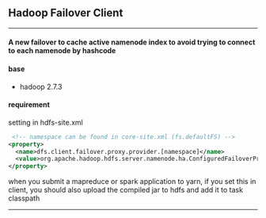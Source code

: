 ## Hadoop Failover Client

----

#### A new failover to cache active namenode index to avoid trying to connect to each namenode by hashcode

#### base

 * hadoop 2.7.3

#### requirement
setting in hdfs-site.xml
```xml
 <!-- namespace can be found in core-site.xml (fs.defaultFS) -->
<property>
  <name>dfs.client.failover.proxy.provider.[namespace]</name>
  <value>org.apache.hadoop.hdfs.server.namenode.ha.ConfiguredFailoverProxyProviderCached</value>
</property>
```
when you submit a mapreduce or spark application to yarn, if you set this in client, you should also upload the compiled jar to hdfs and add it to task classpath

----
